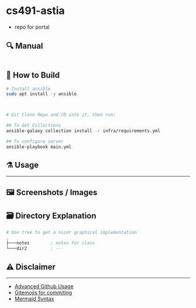 # cs491-astia
- repo for portal

## :mag: Manual

```txt

```

## :hammer: How to Build
```sh
# Install ansible
sudo apt install -y ansible



# Git Clone Repo and CD into it, then run:

## To Get Collections 
ansible-galaxy collection install -r infra/requirements.yml

## To configure server
ansible-playbook main.yml
```

## :alembic: Usage

---

## :framed_picture: Screenshots / Images

## :card_file_box: Directory Explanation

```s
# Use tree to get a nicer graphical implementation 
.
├───notes        ; notes for class
└───dir2         ; ---
```

## :warning: Disclaimer

--- 

- [Advanced Github Usage](https://docs.github.com/en/get-started/writing-on-github/working-with-advanced-formatting/creating-diagrams)
- [Gitemojis for commiting](https://gitmoji.dev/)
- [Mermaid Syntax](https://mermaid-js.github.io/mermaid/#/)
